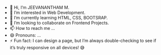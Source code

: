 - 👋 Hi, I’m JEEVANANTHAM M.
- 👀 I’m interested in Web Development.
- 🌱 I’m currently learning HTML, CSS, BOOTSRAP.
- 💞️ I’m looking to collaborate on Frontend Projects.
- 📫 How to reach me ...
- 😄 Pronouns: ...
- ⚡ Fun fact:  I can design a page, but I’m always double-checking to see if it’s truly responsive on all devices! 😅

